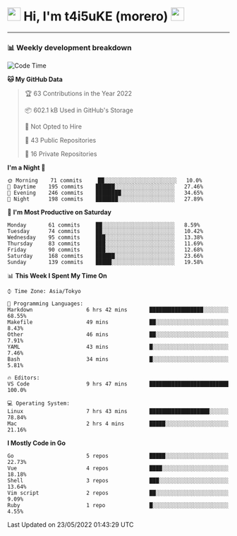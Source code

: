 <!-- Title -->
<h1>
    <img src="https://emojis.slackmojis.com/emojis/images/1600385609/10490/cactuar.gif?1600385609" width="30"/> 
    Hi, I'm t4i5uKE (morero) 
    <img src="https://emojis.slackmojis.com/emojis/images/1600385609/10490/cactuar.gif?1600385609" width="30"/>
</h1>

---

<h3> 📊 Weekly development breakdown </h3>
<!-- waka-readme-stats -->

<!--START_SECTION:waka-->
![Code Time](http://img.shields.io/badge/Code%20Time-1%2C061%20hrs%2055%20mins-blue)

**🐱 My GitHub Data** 

> 🏆 63 Contributions in the Year 2022
 > 
> 📦 602.1 kB Used in GitHub's Storage 
 > 
> 🚫 Not Opted to Hire
 > 
> 📜 43 Public Repositories 
 > 
> 🔑 16 Private Repositories  
 > 
**I'm a Night 🦉** 

```text
🌞 Morning    71 commits     ██░░░░░░░░░░░░░░░░░░░░░░░   10.0% 
🌆 Daytime    195 commits    ██████░░░░░░░░░░░░░░░░░░░   27.46% 
🌃 Evening    246 commits    ████████░░░░░░░░░░░░░░░░░   34.65% 
🌙 Night      198 commits    ███████░░░░░░░░░░░░░░░░░░   27.89%

```
📅 **I'm Most Productive on Saturday** 

```text
Monday       61 commits     ██░░░░░░░░░░░░░░░░░░░░░░░   8.59% 
Tuesday      74 commits     ██░░░░░░░░░░░░░░░░░░░░░░░   10.42% 
Wednesday    95 commits     ███░░░░░░░░░░░░░░░░░░░░░░   13.38% 
Thursday     83 commits     ███░░░░░░░░░░░░░░░░░░░░░░   11.69% 
Friday       90 commits     ███░░░░░░░░░░░░░░░░░░░░░░   12.68% 
Saturday     168 commits    ██████░░░░░░░░░░░░░░░░░░░   23.66% 
Sunday       139 commits    █████░░░░░░░░░░░░░░░░░░░░   19.58%

```


📊 **This Week I Spent My Time On** 

```text
⌚︎ Time Zone: Asia/Tokyo

💬 Programming Languages: 
Markdown                 6 hrs 42 mins       █████████████████░░░░░░░░   68.55% 
Makefile                 49 mins             ██░░░░░░░░░░░░░░░░░░░░░░░   8.43% 
Other                    46 mins             ██░░░░░░░░░░░░░░░░░░░░░░░   7.91% 
YAML                     43 mins             █░░░░░░░░░░░░░░░░░░░░░░░░   7.46% 
Bash                     34 mins             █░░░░░░░░░░░░░░░░░░░░░░░░   5.81%

🔥 Editors: 
VS Code                  9 hrs 47 mins       █████████████████████████   100.0%

💻 Operating System: 
Linux                    7 hrs 43 mins       ███████████████████░░░░░░   78.84% 
Mac                      2 hrs 4 mins        █████░░░░░░░░░░░░░░░░░░░░   21.16%

```

**I Mostly Code in Go** 

```text
Go                       5 repos             █████░░░░░░░░░░░░░░░░░░░░   22.73% 
Vue                      4 repos             ████░░░░░░░░░░░░░░░░░░░░░   18.18% 
Shell                    3 repos             ███░░░░░░░░░░░░░░░░░░░░░░   13.64% 
Vim script               2 repos             ██░░░░░░░░░░░░░░░░░░░░░░░   9.09% 
Ruby                     1 repo              █░░░░░░░░░░░░░░░░░░░░░░░░   4.55%

```



 Last Updated on 23/05/2022 01:43:29 UTC
<!--END_SECTION:waka-->
